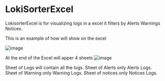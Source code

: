 # LokiSorterExcel
LokisorterExcel is for visualizing logs in a excel it filters by Alerts Warnings Notices.

This is an example of how will show on the excel

![image](https://github.com/NestorGarciaPlatas/LokiSorterExcel/assets/71390692/fbaa20c9-1cee-42aa-becb-2c92c44bf883)



At the end of the Excel will apper 4 sheets 
![image](https://github.com/NestorGarciaPlatas/LokiSorterExcel/assets/71390692/aa12d183-e8c5-4250-831c-1e717facf08c)


Sheet of Logs will contain all the logs.
Sheet of Alerts only Alerts Logs.
Sheet of Warning only Warning Logs.
Sheet of notices only Notices Logs.

